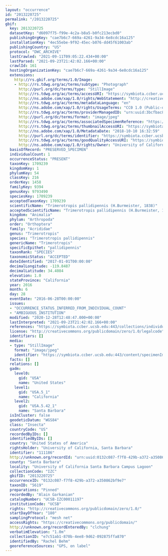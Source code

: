 ```yaml
---
layout: "occurrence"
id: "2013220725"
permalink: "/2013220725"
gbif:
  key: 2013220725
  datasetKey: "d6097f75-f99e-4c2a-b8a5-b0fc213ecbd0"
  publishingOrgKey: "cae7b6c7-669a-4261-9a34-6e8cdc16a125"
  installationKey: "4ec55ebe-9f92-45ec-b076-dd45f61003ab"
  publishingCountry: "US"
  protocol: "DWC_ARCHIVE"
  lastCrawled: "2021-09-11T09:05:22.434+00:00"
  lastParsed: "2021-09-23T21:42:02.166+00:00"
  crawlId: 161
  hostingOrganizationKey: "cae7b6c7-669a-4261-9a34-6e8cdc16a125"
  extensions:
    http://rs.gbif.org/terms/1.0/Image:
    - http://rs.tdwg.org/ac/terms/subtype: "Photograph"
      http://purl.org/dc/terms/type: "StillImage"
      http://rs.tdwg.org/ac/terms/accessURI: "https://symbiota.ccber.ucsb.edu:443/content/specimenImages/UCSB_IZC/UCSB-IZC00011/UCSB-IZC00011197_lg.jpg"
      http://ns.adobe.com/xap/1.0/rights/WebStatement: "http://creativecommons.org/publicdomain/zero/1.0/"
      http://rs.tdwg.org/ac/terms/metadataLanguage: "en"
      http://ns.adobe.com/xap/1.0/rights/UsageTerms: "CC0 1.0 (Public-domain)"
      http://rs.tdwg.org/ac/terms/providerManagedID: "urn:uuid:3bcfbac8-9419-495c-87f8-0d880f5d54e5"
      http://purl.org/dc/terms/format: "image/jpeg"
      http://rs.tdwg.org/ac/terms/associatedSpecimenReference: "https://symbiota.ccber.ucsb.edu:443/collections/individual/index.php?occid=111186"
      http://rs.tdwg.org/ac/terms/thumbnailAccessURI: "https://symbiota.ccber.ucsb.edu:443/content/specimenImages/UCSB_IZC/UCSB-IZC00011/UCSB-IZC00011197_tn.jpg"
      http://ns.adobe.com/xap/1.0/MetadataDate: "2018-10-10 16:32:59"
      http://purl.org/dc/terms/identifier: "https://symbiota.ccber.ucsb.edu:443/content/specimenImages/UCSB_IZC/UCSB-IZC00011/UCSB-IZC00011197_lg.jpg"
      http://rs.tdwg.org/ac/terms/goodQualityAccessURI: "https://symbiota.ccber.ucsb.edu:443/content/specimenImages/UCSB_IZC/UCSB-IZC00011/UCSB-IZC00011197.jpg"
      http://ns.adobe.com/xap/1.0/rights/Owner: "University of California, Santa Barbara"
  basisOfRecord: "PRESERVED_SPECIMEN"
  individualCount: 1
  occurrenceStatus: "PRESENT"
  taxonKey: 1709239
  kingdomKey: 1
  phylumKey: 54
  classKey: 216
  orderKey: 1458
  familyKey: 9394
  genusKey: 9793490
  speciesKey: 1709239
  acceptedTaxonKey: 1709239
  scientificName: "Trimerotropis pallidipennis (H.Burmeister, 1838)"
  acceptedScientificName: "Trimerotropis pallidipennis (H.Burmeister, 1838)"
  kingdom: "Animalia"
  phylum: "Arthropoda"
  order: "Orthoptera"
  family: "Acrididae"
  genus: "Trimerotropis"
  species: "Trimerotropis pallidipennis"
  genericName: "Trimerotropis"
  specificEpithet: "pallidipennis"
  taxonRank: "SPECIES"
  taxonomicStatus: "ACCEPTED"
  dateIdentified: "2017-01-01T00:00:00"
  decimalLongitude: -119.8487
  decimalLatitude: 34.4084
  elevation: 1.0
  stateProvince: "California"
  year: 2016
  month: 6
  day: 28
  eventDate: "2016-06-28T00:00:00"
  issues:
  - "OCCURRENCE_STATUS_INFERRED_FROM_INDIVIDUAL_COUNT"
  - "AMBIGUOUS_INSTITUTION"
  modified: "2020-12-28T12:48:47.000+00:00"
  lastInterpreted: "2021-09-23T21:42:02.166+00:00"
  references: "https://symbiota.ccber.ucsb.edu:443/collections/individual/index.php?occid=111186"
  license: "http://creativecommons.org/publicdomain/zero/1.0/legalcode"
  identifiers: []
  media:
  - type: "StillImage"
    format: "image/jpeg"
    identifier: "https://symbiota.ccber.ucsb.edu:443/content/specimenImages/UCSB_IZC/UCSB-IZC00011/UCSB-IZC00011197_lg.jpg"
  facts: []
  relations: []
  gadm:
    level0:
      gid: "USA"
      name: "United States"
    level1:
      gid: "USA.5_1"
      name: "California"
    level2:
      gid: "USA.5.42_1"
      name: "Santa Barbara"
  isInCluster: false
  geodeticDatum: "WGS84"
  class: "Insecta"
  countryCode: "US"
  recordedByIDs: []
  identifiedByIDs: []
  country: "United States of America"
  rightsHolder: "University of California, Santa Barbara"
  identifier: "111186"
  http://unknown.org/recordId: "urn:uuid:0132c087-f7f8-429b-a372-a350862bf9e7"
  county: "Santa Barbara"
  locality: "University of California Santa Barbara Campus Lagoon"
  collectionCode: "IZC"
  gbifID: "2013220725"
  occurrenceID: "0132c087-f7f8-429b-a372-a350862bf9e7"
  taxonID: "5619"
  preparations: "Pinned"
  recordedBy: "Alain Garkanian"
  catalogNumber: "UCSB-IZC00011197"
  institutionCode: "UCSB"
  rights: "http://creativecommons.org/publicdomain/zero/1.0/"
  startDayOfYear: "180"
  samplingProtocol: "mesh net"
  accessRights: "https://creativecommons.org/publicdomain/"
  http://unknown.org/recordEnteredBy: "clchung"
  verbatimElevation: "1.0m"
  collectionID: "e7c51ab1-870b-4ee8-9d62-092875ffa870"
  identifiedBy: "Rachel Behm"
  georeferenceSources: "GPS, on label"
---
```

